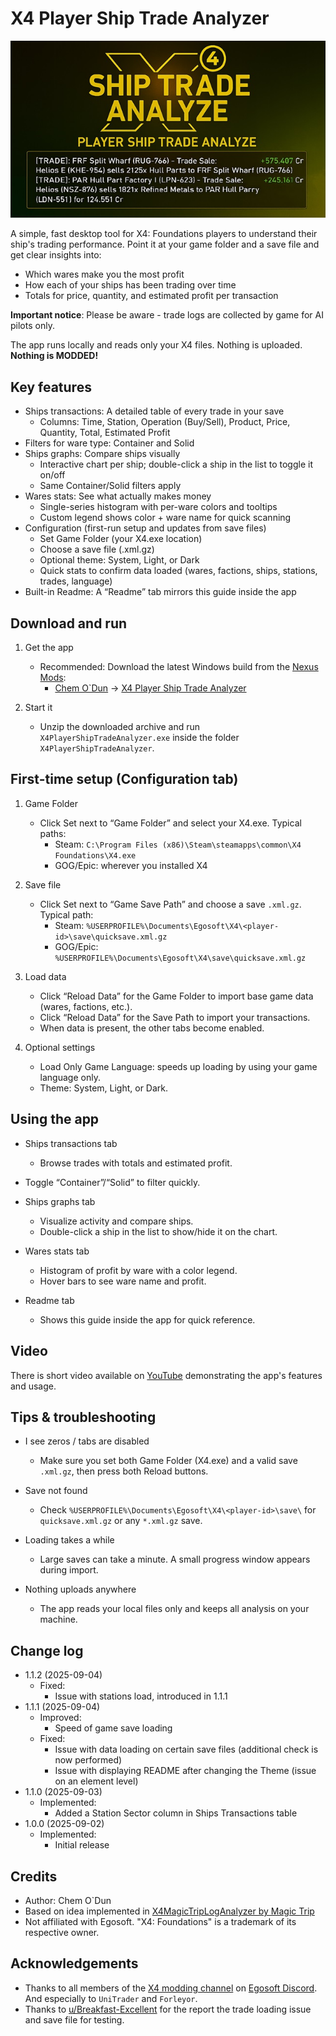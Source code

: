 # X4 Player Ship Trade Analyzer

![Title](https://raw.githubusercontent.com/chemodun/X4PlayerShipTradeAnalyzer/refs/heads/main/docs/images/title360.jpg)

A simple, fast desktop tool for X4: Foundations players to understand their ship's trading performance. Point it at your game folder and a save file and get clear insights into:

- Which wares make you the most profit
- How each of your ships has been trading over time
- Totals for price, quantity, and estimated profit per transaction

**Important notice**: Please be aware - trade logs are collected by game for AI pilots only.

The app runs locally and reads only your X4 files. Nothing is uploaded. **Nothing is MODDED!**

## Key features

- Ships transactions: A detailed table of every trade in your save
  - Columns: Time, Station, Operation (Buy/Sell), Product, Price, Quantity, Total, Estimated Profit
- Filters for ware type: Container and Solid
- Ships graphs: Compare ships visually
  - Interactive chart per ship; double-click a ship in the list to toggle it on/off
  - Same Container/Solid filters apply
- Wares stats: See what actually makes money
  - Single-series histogram with per-ware colors and tooltips
  - Custom legend shows color + ware name for quick scanning
- Configuration (first-run setup and updates from save files)
  - Set Game Folder (your X4.exe location)
  - Choose a save file (.xml.gz)
  - Optional theme: System, Light, or Dark
  - Quick stats to confirm data loaded (wares, factions, ships, stations, trades, language)
- Built-in Readme: A “Readme” tab mirrors this guide inside the app

## Download and run

1) Get the app
   - Recommended: Download the latest Windows build from the [Nexus Mods](https://www.nexusmods.com/):
      - [Chem O`Dun](https://next.nexusmods.com/profile/ChemODun/mods?gameId=2659) → [X4 Player Ship Trade Analyzer](https://www.nexusmods.com/x4foundations/mods/1801)

2) Start it
   - Unzip the downloaded archive and run `X4PlayerShipTradeAnalyzer.exe` inside the folder `X4PlayerShipTradeAnalyzer`.

## First-time setup (Configuration tab)

1) Game Folder
   - Click Set next to “Game Folder” and select your X4.exe. Typical paths:
     - Steam: `C:\Program Files (x86)\Steam\steamapps\common\X4 Foundations\X4.exe`
     - GOG/Epic: wherever you installed X4

2) Save file
   - Click Set next to “Game Save Path” and choose a save `.xml.gz`. Typical path:
     - Steam: `%USERPROFILE%\Documents\Egosoft\X4\<player-id>\save\quicksave.xml.gz`
     - GOG/Epic: `%USERPROFILE%\Documents\Egosoft\X4\save\quicksave.xml.gz`

3) Load data
   - Click “Reload Data” for the Game Folder to import base game data (wares, factions, etc.).
   - Click “Reload Data” for the Save Path to import your transactions.
   - When data is present, the other tabs become enabled.

4) Optional settings
   - Load Only Game Language: speeds up loading by using your game language only.
   - Theme: System, Light, or Dark.

## Using the app

- Ships transactions tab
  - Browse trades with totals and estimated profit.
- Toggle “Container”/“Solid” to filter quickly.

- Ships graphs tab
  - Visualize activity and compare ships.
  - Double-click a ship in the list to show/hide it on the chart.

- Wares stats tab
  - Histogram of profit by ware with a color legend.
  - Hover bars to see ware name and profit.

- Readme tab
  - Shows this guide inside the app for quick reference.

## Video

There is short video available on [YouTube](https://www.youtube.com/watch?v=EBRmOO3SDUA) demonstrating the app's features and usage.

## Tips & troubleshooting

- I see zeros / tabs are disabled
  - Make sure you set both Game Folder (X4.exe) and a valid save `.xml.gz`, then press both Reload buttons.

- Save not found
  - Check `%USERPROFILE%\Documents\Egosoft\X4\<player-id>\save\` for `quicksave.xml.gz` or any `*.xml.gz` save.

- Loading takes a while
  - Large saves can take a minute. A small progress window appears during import.

- Nothing uploads anywhere
  - The app reads your local files only and keeps all analysis on your machine.

## Change log

- 1.1.2 (2025-09-04)
  - Fixed:
    - Issue with stations load, introduced in 1.1.1
- 1.1.1 (2025-09-04)
  - Improved:
    - Speed of game save loading
  - Fixed:
    - Issue with data loading on certain save files (additional check is now performed)
    - Issue with displaying README after changing the Theme (issue on an element level)
- 1.1.0 (2025-09-03)
  - Implemented:
    - Added a Station Sector column in Ships Transactions table
- 1.0.0 (2025-09-02)
  - Implemented:
    - Initial release

## Credits

- Author: Chem O`Dun
- Based on idea implemented in [X4MagicTripLogAnalyzer by Magic Trip](https://github.com/magictripgames/X4MagicTripLogAnalyzer)
- Not affiliated with Egosoft. "X4: Foundations" is a trademark of its respective owner.

## Acknowledgements

- Thanks to all members of the [X4 modding channel](https://discord.com/channels/337098290917146624/502057640877228042) on [Egosoft Discord](https://discord.com/invite/zhs8sRpd3m). And especially to `UniTrader` and `Forleyor`.
- Thanks to [u/Breakfast-Excellent](https://www.reddit.com/user/Breakfast-Excellent/) for the report the trade loading issue and save file for testing.
